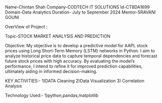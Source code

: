 Name-Chintan Shah
Company-CODTECH IT SOLUTIONS
Id-CT8DA1699
Domain-Data Analytics
Duration- July to September 2024
Mentor-SRAVANI GOUNI

OverView of Project :

Topic-STOCK MARKET ANALYSIS AND PREDICTION

Objective:
My objective is to develop a predictive model for AAPL stock prices using Long Short-Term Memory (LSTM) networks in Python. I aim to analyze historical price data to capture temporal dependencies and forecast future stock prices with high accuracy. By evaluating the model’s performance, I intend to refine it for improved prediction capabilities, ultimately aiding in informed decision-making.

KEY ACTIVITIES:-
1)DATA Cleaning
2)Data Visualization
3) Correlation Analysis

Technology Used:-
1)python,pandas,matplotlib
